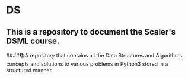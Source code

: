 # DS

## This is a repository to document the Scaler's DSML course. 

####📚A repository that contains all the Data Structures and Algorithms concepts and solutions to various problems in Python3 stored in a structured manner
